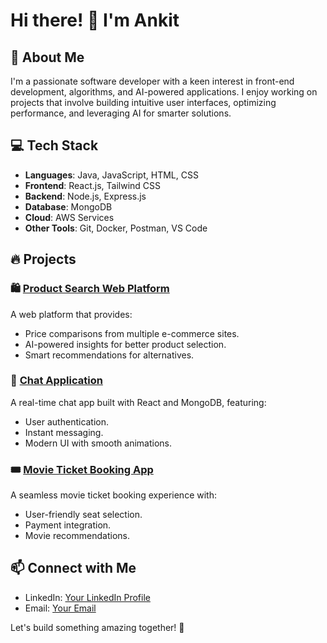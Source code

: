 # Hi there! 👋 I'm Ankit

## 🚀 About Me
I'm a passionate software developer with a keen interest in front-end development, algorithms, and AI-powered applications. I enjoy working on projects that involve building intuitive user interfaces, optimizing performance, and leveraging AI for smarter solutions.

## 💻 Tech Stack
- **Languages**: Java, JavaScript, HTML, CSS
- **Frontend**: React.js, Tailwind CSS
- **Backend**: Node.js, Express.js
- **Database**: MongoDB
- **Cloud**: AWS Services
- **Other Tools**: Git, Docker, Postman, VS Code

## 🔥 Projects
### 🛍️ [Product Search Web Platform](#)
A web platform that provides:
- Price comparisons from multiple e-commerce sites.
- AI-powered insights for better product selection.
- Smart recommendations for alternatives.

### 💬 [Chat Application](#)
A real-time chat app built with React and MongoDB, featuring:
- User authentication.
- Instant messaging.
- Modern UI with smooth animations.

### 🎟️ [Movie Ticket Booking App](#)
A seamless movie ticket booking experience with:
- User-friendly seat selection.
- Payment integration.
- Movie recommendations.

## 📫 Connect with Me
- LinkedIn: [Your LinkedIn Profile](#)
- Email: [Your Email](mailto:your.email@example.com)

Let's build something amazing together! 🚀

